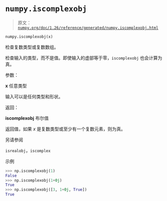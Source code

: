 # `numpy.iscomplexobj`

> 原文：[`numpy.org/doc/1.26/reference/generated/numpy.iscomplexobj.html`](https://numpy.org/doc/1.26/reference/generated/numpy.iscomplexobj.html)

```py
numpy.iscomplexobj(x)
```

检查复数类型或复数数组。

检查输入的类型，而不是值。即使输入的虚部等于零，`iscomplexobj` 也会计算为真。

参数：

**x** 任意类型

输入可以是任何类型和形状。

返回：

**iscomplexobj** 布尔值

返回值，如果 *x* 是复数类型或至少有一个复数元素，则为真。

另请参阅

`isrealobj`，`iscomplex`

示例

```py
>>> np.iscomplexobj(1)
False
>>> np.iscomplexobj(1+0j)
True
>>> np.iscomplexobj([3, 1+0j, True])
True 
```

